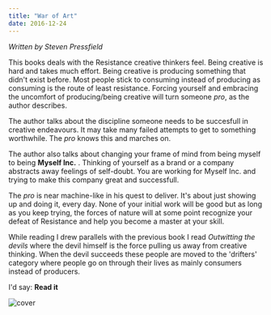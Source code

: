 ```yaml
---
title: "War of Art"
date: 2016-12-24
---
```


*Written by Steven Pressfield*

This books deals with the Resistance creative thinkers feel. Being creative is hard and takes much effort. Being creative is producing something that didn't exist before. Most people stick to consuming instead of producing as consuming is the route of least resistance. Forcing yourself and embracing the uncomfort of producing/being creative will turn someone *pro*, as the author describes.

The author talks about the discipline someone needs to be succesfull in creative endeavours. It may take many failed attempts to get to something worthwhile. The *pro* knows this and marches on.

The author also talks about changing your frame of mind from being myself to being **Myself Inc.** . Thinking of yourself as a brand or a company abstracts away feelings of self-doubt. You are working for Myself Inc. and trying to make this company great and successfull.

The *pro* is near machine-like in his quest to deliver. It's about just showing up and doing it, every day. None of your initial work will be good but as long as you keep trying, the forces of nature will at some point recognize your defeat of Resistance and help you become a master at your skill. 

While reading I drew parallels with the previous book I read *Outwitting the devils* where the devil himself is the force pulling us away from creative thinking. When the devil succeeds these people are moved to the 'drifters' category where people go on through their lives as mainly consumers instead of producers.

I'd say: **Read it**

![cover](/img/book_reviews/war_of_art.jpeg)